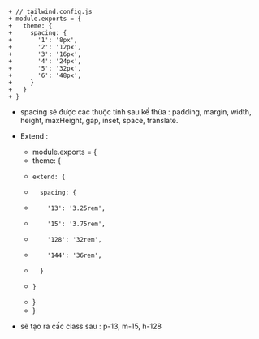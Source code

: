 
    + // tailwind.config.js
    + module.exports = {
    +   theme: {
    +     spacing: {
    +       '1': '8px',
    +       '2': '12px',
    +       '3': '16px',
    +       '4': '24px',
    +       '5': '32px',
    +       '6': '48px',
    +     }
    +   }
    + }


- spacing sẽ được các thuộc tính sau kế thừa : padding, margin, width, height, maxHeight, gap, inset, space, translate.

- Extend :

    + module.exports = {
    +   theme: {
    +     extend: {
    +       spacing: {
    +         '13': '3.25rem',
    +         '15': '3.75rem',
    +         '128': '32rem',
    +         '144': '36rem',
    +       }
    +     }
    +   }
    + }

- sẽ tạo ra cấc class sau : p-13, m-15, h-128